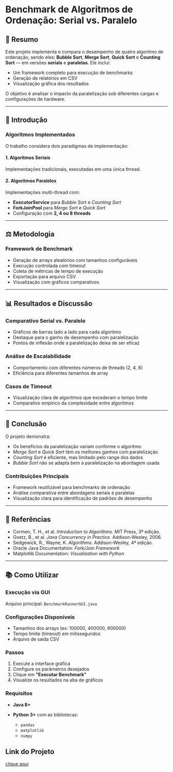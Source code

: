# Benchmark de Algoritmos de Ordenação: Serial vs. Paralelo

## 📌 Resumo

Este projeto implementa e compara o desempenho de quatro algoritmo de ordenação, sendo eles: **Bubble Sort**, **Merge Sort**, **Quick Sort** e **Counting Sort** — em versões **seriais** e **paralelas**. Ele inclui:

* Um framework completo para execução de benchmarks
* Geração de relatórios em CSV
* Visualização gráfica dos resultados

O objetivo é analisar o impacto da paralelização sob diferentes cargas e configurações de hardware.

---

## 📖 Introdução

### Algoritmos Implementados

O trabalho considera dois paradigmas de implementação:

#### 1. Algoritmos Seriais

Implementações tradicionais, executadas em uma única thread.

#### 2. Algoritmos Paralelos

Implementações multi-thread com:

* **ExecutorService** para *Bubble Sort* e *Counting Sort*
* **ForkJoinPool** para *Merge Sort* e *Quick Sort*
* Configuração com **2, 4 ou 8 threads**

---

## ⚖️ Metodologia

### Framework de Benchmark

* Geração de arrays aleatórios com tamanhos configuráveis
* Execução controlada com timeout
* Coleta de métricas de tempo de execução
* Exportação para arquivo CSV
* Visualização com gráficos comparativos

---

## 📊 Resultados e Discussão

### Comparativo Serial vs. Paralelo

* Gráficos de barras lado a lado para cada algoritmo
* Destaque para o ganho de desempenho com paralelização
* Pontos de inflexão onde a paralelização deixa de ser eficaz

### Análise de Escalabilidade

* Comportamento com diferentes números de threads (2, 4, 8)
* Eficiência para diferentes tamanhos de array

### Casos de Timeout

* Visualização clara de algoritmos que excederam o tempo limite
* Comparativo empírico da complexidade entre algoritmos

---

## 🔬 Conclusão

O projeto demonstra:

* Os benefícios da paralelização variam conforme o algoritmo
* *Merge Sort* e *Quick Sort* têm os melhores ganhos com paralelização
* *Counting Sort* é eficiente, mas limitado pelo range dos dados
* *Bubble Sort* não se adapta bem à paralelização na abordagem usada

### Contribuições Principais

* Framework reutilizável para benchmarks de ordenação
* Análise comparativa entre abordagens seriais e paralelas
* Visualização clara para identificação de padrões de desempenho

---

## 📗 Referências

* Cormen, T. H., et al. *Introduction to Algorithms*. MIT Press, 3ª edição.
* Goetz, B., et al. *Java Concurrency in Practice*. Addison-Wesley, 2006.
* Sedgewick, R., Wayne, K. *Algorithms*. Addison-Wesley, 4ª edição.
* Oracle Java Documentation: *Fork/Join Framework*
* Matplotlib Documentation: *Visualization with Python*

---

## 📚 Como Utilizar

### Execução via GUI


Arquivo principal: `BenchmarkRunnerGUI.java`

### Configurações Disponíveis

* Tamanhos dos arrays (ex: 100000, 400000, 800000)
* Tempo limite (timeout) em milissegundos
* Arquivo de saída CSV

### Passos

1. Execute a interface gráfica
2. Configure os parâmetros desejados
3. Clique em **"Executar Benchmark"**
4. Visualize os resultados na aba de gráficos

### Requisitos

* **Java 8+**
* **Python 3+** com as bibliotecas:

  * `pandas`
  * `matplotlib`
  * `numpy`

## Link do Projeto
[clique aqui](https://github.com/d3vluz/Algoritmos-de-Busca)
